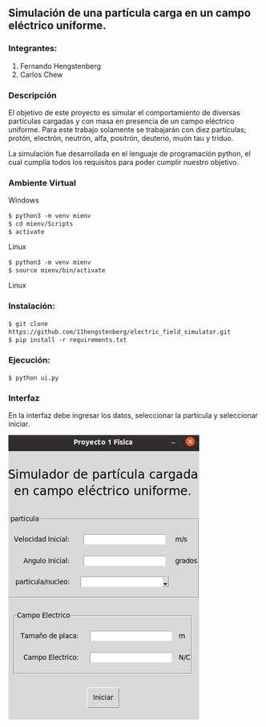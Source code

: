 ## Simulación de una partícula carga en un campo eléctrico uniforme.

### Integrantes:

1. Fernando Hengstenberg
2. Carlos Chew

### Descripción
El objetivo de este proyecto es simular el comportamiento de diversas partículas cargadas y con masa en presencia de un campo eléctrico uniforme. Para este trabajo solamente se trabajarán con diez partículas; protón, electrón, neutrón, alfa, positrón, deuterio, muón tau y triduo. 

La simulación fue desarrollada en el lenguaje de programación python, el cual cumplía todos los requisitos para poder cumplir nuestro objetivo.

### Ambiente Virtual
Windows
```
$ python3 -m venv mienv
$ cd mienv/Scripts
$ activate
```
Linux
```
$ python3 -m venv mienv
$ source mienv/bin/activate
```
Linux
### Instalación:
```
$ git clone https://github.com/11hengstenberg/electric_field_simulator.git
$ pip install -r requirements.txt
```
### Ejecución:
`$ python ui.py`

### Interfaz
En la interfaz debe ingresar los datos, seleccionar la partícula y seleccionar iniciar.

![picture](interfaz.png)

